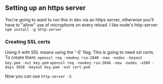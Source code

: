 
## Setting up an https server

You're going to want to run this in dev via an https server, otherwise you'll have to "allow" use of microphone on every reload. I like node's http-server: `npm install -g http-server`

### Creating SSL certs

Using it with SSL means using the '-S' flag. This is going to need ssl certs. To create them:
`openssl req -newkey rsa:2048 -new -nodes -keyout key.pem -out key.pem`
`openssl req -newkey rsa:2048 -new -nodes -x509 -days 3650 -keyout key.pem -out cert.pem`

Now you can use `http-server -S`
